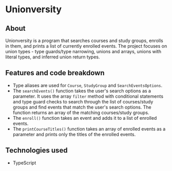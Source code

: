 # Unionversity

## About

Unionversity is a program that searches courses and study groups, enrolls in them, and prints a list of currently enrolled events. The project focuses on union types - type guards/type narrowing, unions and arrays, unions with literal types, and inferred union return types.

## Features and code breakdown

- Type aliases are used for `Course`, `StudyGroup` and `SearchEventsOptions`.
- The `searchEvents()` function takes the user's search options as a parameter. It uses the array `filter` method with conditional statements and type guard checks to search through the list of courses/study groups and find events that match the user's search options. The function returns an array of the matching courses/study groups.
- The `enroll()` function takes an event and adds it to a list of enrolled events.
- The `printCourseTitles()` function takes an array of enrolled events as a parameter and prints only the titles of the enrolled events.

## Technologies used

- TypeScript
